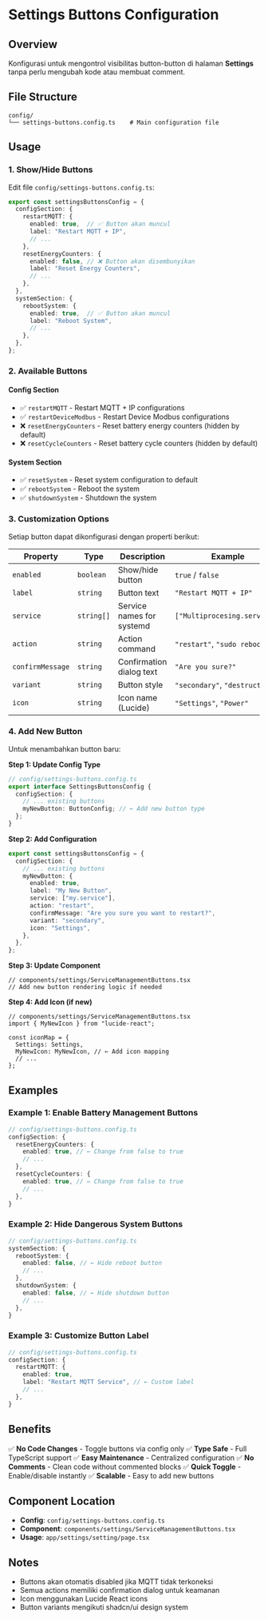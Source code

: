 # Settings Buttons Configuration

## Overview

Konfigurasi untuk mengontrol visibilitas button-button di halaman **Settings** tanpa perlu mengubah kode atau membuat comment.

## File Structure

```
config/
└── settings-buttons.config.ts    # Main configuration file
```

## Usage

### 1. Show/Hide Buttons

Edit file `config/settings-buttons.config.ts`:

```typescript
export const settingsButtonsConfig = {
  configSection: {
    restartMQTT: {
      enabled: true,  // ✅ Button akan muncul
      label: "Restart MQTT + IP",
      // ...
    },
    resetEnergyCounters: {
      enabled: false, // ❌ Button akan disembunyikan
      label: "Reset Energy Counters",
      // ...
    },
  },
  systemSection: {
    rebootSystem: {
      enabled: true,  // ✅ Button akan muncul
      label: "Reboot System",
      // ...
    },
  },
};
```

### 2. Available Buttons

#### Config Section
- ✅ `restartMQTT` - Restart MQTT + IP configurations
- ✅ `restartDeviceModbus` - Restart Device Modbus configurations
- ❌ `resetEnergyCounters` - Reset battery energy counters (hidden by default)
- ❌ `resetCycleCounters` - Reset battery cycle counters (hidden by default)

#### System Section
- ✅ `resetSystem` - Reset system configuration to default
- ✅ `rebootSystem` - Reboot the system
- ✅ `shutdownSystem` - Shutdown the system

### 3. Customization Options

Setiap button dapat dikonfigurasi dengan properti berikut:

| Property | Type | Description | Example |
|----------|------|-------------|---------|
| `enabled` | `boolean` | Show/hide button | `true` / `false` |
| `label` | `string` | Button text | `"Restart MQTT + IP"` |
| `service` | `string[]` | Service names for systemd | `["Multiprocesing.service"]` |
| `action` | `string` | Action command | `"restart"`, `"sudo reboot"` |
| `confirmMessage` | `string` | Confirmation dialog text | `"Are you sure?"` |
| `variant` | `string` | Button style | `"secondary"`, `"destructive"` |
| `icon` | `string` | Icon name (Lucide) | `"Settings"`, `"Power"` |

### 4. Add New Button

Untuk menambahkan button baru:

**Step 1: Update Config Type**
```typescript
// config/settings-buttons.config.ts
export interface SettingsButtonsConfig {
  configSection: {
    // ... existing buttons
    myNewButton: ButtonConfig; // ← Add new button type
  };
}
```

**Step 2: Add Configuration**
```typescript
export const settingsButtonsConfig = {
  configSection: {
    // ... existing buttons
    myNewButton: {
      enabled: true,
      label: "My New Button",
      service: ["my.service"],
      action: "restart",
      confirmMessage: "Are you sure you want to restart?",
      variant: "secondary",
      icon: "Settings",
    },
  },
};
```

**Step 3: Update Component**
```tsx
// components/settings/ServiceManagementButtons.tsx
// Add new button rendering logic if needed
```

**Step 4: Add Icon (if new)**
```tsx
// components/settings/ServiceManagementButtons.tsx
import { MyNewIcon } from "lucide-react";

const iconMap = {
  Settings: Settings,
  MyNewIcon: MyNewIcon, // ← Add icon mapping
  // ...
};
```

## Examples

### Example 1: Enable Battery Management Buttons

```typescript
// config/settings-buttons.config.ts
configSection: {
  resetEnergyCounters: {
    enabled: true, // ← Change from false to true
    // ...
  },
  resetCycleCounters: {
    enabled: true, // ← Change from false to true
    // ...
  },
}
```

### Example 2: Hide Dangerous System Buttons

```typescript
// config/settings-buttons.config.ts
systemSection: {
  rebootSystem: {
    enabled: false, // ← Hide reboot button
    // ...
  },
  shutdownSystem: {
    enabled: false, // ← Hide shutdown button
    // ...
  },
}
```

### Example 3: Customize Button Label

```typescript
// config/settings-buttons.config.ts
configSection: {
  restartMQTT: {
    enabled: true,
    label: "Restart MQTT Service", // ← Custom label
    // ...
  },
}
```

## Benefits

✅ **No Code Changes** - Toggle buttons via config only
✅ **Type Safe** - Full TypeScript support
✅ **Easy Maintenance** - Centralized configuration
✅ **No Comments** - Clean code without commented blocks
✅ **Quick Toggle** - Enable/disable instantly
✅ **Scalable** - Easy to add new buttons

## Component Location

- **Config**: `config/settings-buttons.config.ts`
- **Component**: `components/settings/ServiceManagementButtons.tsx`
- **Usage**: `app/settings/setting/page.tsx`

## Notes

- Buttons akan otomatis disabled jika MQTT tidak terkoneksi
- Semua actions memiliki confirmation dialog untuk keamanan
- Icon menggunakan Lucide React icons
- Button variants mengikuti shadcn/ui design system
